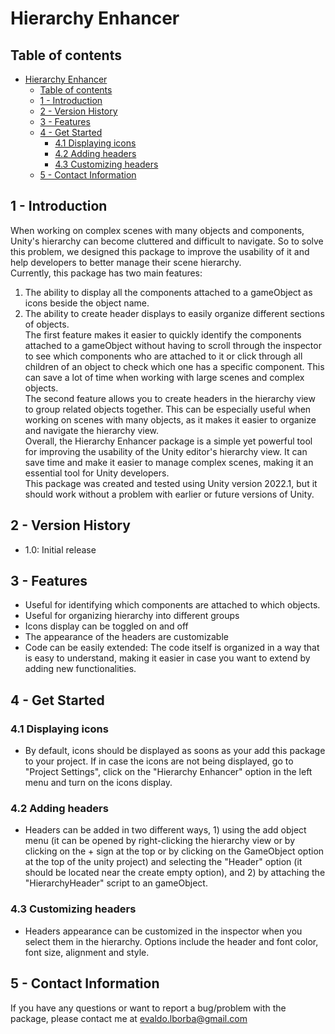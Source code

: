 # Hierarchy Enhancer
## Table of contents
- [Hierarchy Enhancer](#hierarchy-enhancer)
  - [Table of contents](#table-of-contents)
  - [1 - Introduction ](#1---introduction-)
  - [2 - Version History ](#2---version-history-)
  - [3 - Features ](#3---features-)
  - [4 - Get Started ](#4---get-started-)
    - [4.1 Displaying icons ](#41-displaying-icons-)
    - [4.2 Adding headers ](#42-adding-headers-)
    - [4.3 Customizing headers ](#43-customizing-headers-)
  - [5 - Contact Information ](#5---contact-information-)

## 1 - Introduction <a name="introduction"/>
When working on complex scenes with many objects and components, Unity's hierarchy can become cluttered and difficult to navigate. So to solve this problem, we designed this package to improve the usability of it and help developers to better manage their scene hierarchy.  
Currently, this package has two main features:  
1) The ability to display all the components attached to a gameObject as icons beside the object name.  
2) The ability to create header displays to easily organize different sections of objects.  
The first feature makes it easier to quickly identify the components attached to a gameObject without having to scroll through the inspector to see which components who are attached to it or click through all children of an object to check which one has a specific component. This can save a lot of time when working with large scenes and complex objects.  
The second feature allows you to create headers in the hierarchy view to group related objects together. This can be especially useful when working on scenes with many objects, as it makes it easier to organize and navigate the hierarchy view.  
Overall, the Hierarchy Enhancer package is a simple yet powerful tool for improving the usability of the Unity editor's hierarchy view. It can save time and make it easier to manage complex scenes, making it an essential tool for Unity developers.  
This package was created and tested using Unity version 2022.1, but it should work without a problem with earlier or future versions of Unity.

## 2 - Version History <a name="versionHistory"/>
- 1.0: Initial release

## 3 - Features <a name="features"/>
- Useful for identifying which components are attached to which objects.
- Useful for organizing hierarchy into different groups
- Icons display can be toggled on and off
- The appearance of the headers are customizable
- Code can be easily extended: The code itself is organized in a way that is easy to understand, making it easier in case you want to extend by adding new functionalities.

## 4 - Get Started <a name="getStarted"/>
### 4.1 Displaying icons <a name="displayingIcons"/>
- By default, icons should be displayed as soons as your add this package to your project. If in case the icons are not being displayed, go to "Project Settings", click on the "Hierarchy Enhancer" option in the left menu and turn on the icons display.

### 4.2 Adding headers <a name="addingHeaders"/>
- Headers can be added in two different ways, 1) using the add object menu (it can be opened by right-clicking the hierarchy view or by clicking on the + sign at the top or by clicking on the GameObject option at the top of the unity project) and selecting the "Header" option (it should be located near the create empty option), and 2) by attaching the "HierarchyHeader" script to an gameObject.

### 4.3 Customizing headers <a name="customizingHeaders"/>
- Headers appearance can be customized in the inspector when you select them in the hierarchy. Options include the header and font color, font size, alignment and style.

## 5 - Contact Information <a name="contactInformation"/>
If you have any questions or want to report a bug/problem with the package, please contact me at evaldo.lborba@gmail.com